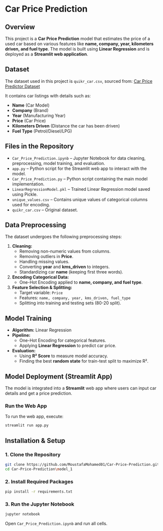 # Car Price Prediction

## Overview
This project is a **Car Price Prediction** model that estimates the price of a used car based on various features like **name, company, year, kilometers driven, and fuel type**. The model is built using **Linear Regression** and is deployed as a **Streamlit web application**.

## Dataset
The dataset used in this project is `quikr_car.csv`, sourced from:
[Car Price Predictor Dataset](https://github.com/rajtilakls2510/car_price_predictor/blob/master/quikr_car.csv)

It contains car listings with details such as:
- **Name** (Car Model)
- **Company** (Brand)
- **Year** (Manufacturing Year)
- **Price** (Car Price)
- **Kilometers Driven** (Distance the car has been driven)
- **Fuel Type** (Petrol/Diesel/LPG)

## Files in the Repository
- `Car_Price_Prediction.ipynb` – Jupyter Notebook for data cleaning, preprocessing, model training, and evaluation.
- `app.py` – Python script for the Streamlit web app to interact with the model.
- `Car_Price_Prediction.py` – Python script containing the main model implementation.
- `LinearRegressionModel.pkl` – Trained Linear Regression model saved using Pickle.
- `unique_values.csv` – Contains unique values of categorical columns used for encoding.
- `quikr_car.csv` – Original dataset.

## Data Preprocessing
The dataset undergoes the following preprocessing steps:
1. **Cleaning:**
   - Removing non-numeric values from columns.
   - Removing outliers in **Price**.
   - Handling missing values.
   - Converting **year** and **kms_driven** to integers.
   - Standardizing car **name** (keeping first three words).
2. **Encoding Categorical Data:**
   - One-Hot Encoding applied to **name, company, and fuel type**.
3. **Feature Selection & Splitting:**
   - Target variable: `Price`
   - Features: `name, company, year, kms_driven, fuel_type`
   - Splitting into training and testing sets (80-20 split).

## Model Training
- **Algorithm:** Linear Regression
- **Pipeline:**
  - One-Hot Encoding for categorical features.
  - Applying **Linear Regression** to predict car price.
- **Evaluation:**
  - Using **R² Score** to measure model accuracy.
  - Finding the best **random state** for train-test split to maximize R².

## Model Deployment (Streamlit App)
The model is integrated into a **Streamlit** web app where users can input car details and get a price prediction.

### **Run the Web App**
To run the web app, execute:
```bash
streamlit run app.py
```

## Installation & Setup
### **1. Clone the Repository**
```bash
git clone https://github.com/MoustafaMohamed01/Car-Price-Prediction.git
cd Car-Price-Prediction\model_1
```

### **2. Install Required Packages**
```bash
pip install -r requirements.txt
```

### **3. Run the Jupyter Notebook**
```bash
jupyter notebook
```
Open `Car_Price_Prediction.ipynb` and run all cells.

